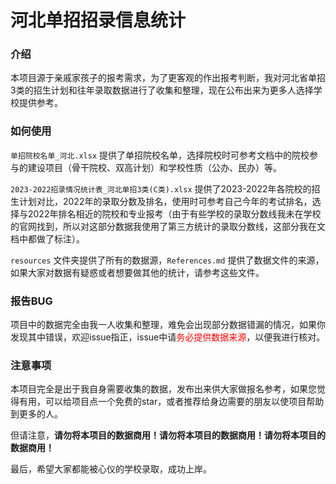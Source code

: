 # 河北单招招录信息统计

### 介绍

本项目源于亲戚家孩子的报考需求，为了更客观的作出报考判断，我对河北省单招3类的招生计划和往年录取数据进行了收集和整理，现在公布出来为更多人选择学校提供参考。

### 如何使用

`单招院校名单_河北.xlsx` 提供了单招院校名单，选择院校时可参考文档中的院校参与的建设项目（骨干院校、双高计划）和学校性质（公办、民办）等。

`2023-2022招录情况统计表_河北单招3类(C类).xlsx` 提供了2023-2022年各院校的招生计划对比，2022年的录取分数及排名，使用时可参考自己今年的考试排名，选择与2022年排名相近的院校和专业报考（由于有些学校的录取分数线我未在学校的官网找到，所以对这部分数据我使用了第三方统计的录取分数线，这部分我在文档中都做了标注）。

`resources` 文件夹提供了所有的数据源，`References.md` 提供了数据文件的来源，如果大家对数据有疑惑或者想要做其他的统计，请参考这些文件。

### 报告BUG

项目中的数据完全由我一人收集和整理，难免会出现部分数据错漏的情况，如果你发现其中错误，欢迎issue指正，issue中请<font color="red">务必提供数据来源</font>，以便我进行核对。

### 注意事项

本项目完全是出于我自身需要收集的数据，发布出来供大家做报名参考，如果您觉得有用，可以给项目点一个免费的star，或者推荐给身边需要的朋友以使项目帮助到更多的人。

但请注意，**请勿将本项目的数据商用！请勿将本项目的数据商用！请勿将本项目的数据商用！**

最后，希望大家都能被心仪的学校录取，成功上岸。

